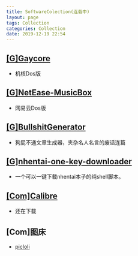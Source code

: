 ```yaml
---
title: SoftwareColection(连载中)
layout: page
tags: Collection
categories: Collection
date: 2019-12-19 22:54
---
```

## __[[G]Gaycore](https://github.com/yihong0618/gaycore)__
- 机核Dos版

## __[[G]NetEase-MusicBox](https://github.com/darknessomi/musicbox)__
- 网易云Dos版

## __[[G]BullshitGenerator](https://github.com/menzi11/BullshitGenerator)__
- 狗屁不通文章生成器，夹杂名人名言的废话连篇

## __[[G]nhentai-one-key-downloader](https://github.com/Tsuk1ko/nhentai-one-key-downloader)__
- 一个可以一键下载nhentai本子的纯shell脚本。

## __[[Com]Calibre](https://calibre-ebook.com/)__
- 还在下载

## __[Com]图床__
- [picloli](https://picloli.com/)